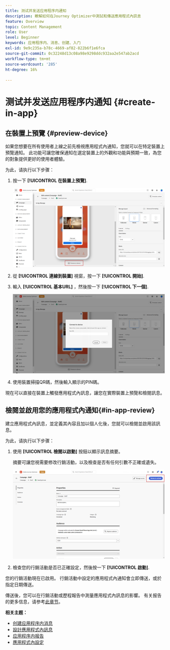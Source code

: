 ```yaml
---
title: 测试并发送应用程序内通知
description: 瞭解如何在Journey Optimizer中測試和傳送應用程式內訊息
feature: Overview
topic: Content Management
role: User
level: Beginner
keywords: 应用程序内、消息、创建、入门
exl-id: 9e9c235a-b78c-4669-af82-822b6f1e6fca
source-git-commit: 0c32248d13c08a98e9298ddc932aa2e547ab2acd
workflow-type: tm+mt
source-wordcount: '285'
ht-degree: 16%

---
```


# 测试并发送应用程序内通知 {#create-in-app}

## 在裝置上預覽 {#preview-device}

如果您想要在所有使用者上線之前先檢視應用程式內通知，您就可以在特定裝置上預覽通知。 此功能可讓您確保通知在選定裝置上的外觀和功能與預期一致，為您的對象提供更好的使用者體驗。

为此，请执行以下步骤：

1. 按一下 **[!UICONTROL 在裝置上預覽]**.

   ![](assets/in_app_create_6.png)

1. 從 **[!UICONTROL 連線到裝置]** 視窗，按一下 **[!UICONTROL 開始]**.

1. 輸入 **[!UICONTROL 基本URL]** ，然後按一下 **[!UICONTROL 下一個]**.

   ![](assets/in_app_create_7.png)

1. 使用裝置掃描QR碼，然後輸入顯示的PIN碼。

現在可以直接在裝置上觸發應用程式內訊息，讓您在實際裝置上預覽和檢閱訊息。

## 檢閱並啟用您的應用程式內通知{#in-app-review}

建立應用程式內訊息，並定義其內容且加以個人化後，您就可以檢閱並啟用該訊息。

为此，请执行以下步骤：

1. 使用 **[!UICONTROL 檢閱以啟動]** 按鈕以顯示訊息摘要。

   摘要可讓您視需要修改行銷活動，以及檢查是否有任何引數不正確或遺失。

   ![](assets/in_app_create_5.png)

1. 檢查您的行銷活動是否已正確設定，然後按一下 **[!UICONTROL 啟動]**.

您的行銷活動現在已啟用。 行銷活動中設定的應用程式內通知會立即傳送，或於指定日期傳送。

傳送後，您可以在行銷活動或歷程報告中測量應用程式內訊息的影響。 有关报告的更多信息，请参考[此章节](../reports/campaign-global-report.md#inapp-report)。

**相关主题：**

* [创建应用程序内消息](create-in-app.md)
* [設計應用程式內訊息](design-in-app.md)
* [应用程序内报告](../reports/campaign-global-report.md#inapp-report)
* [應用程式內設定](inapp-configuration.md)

